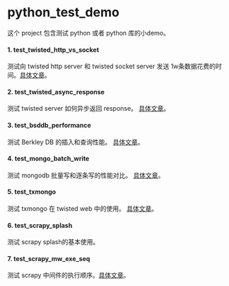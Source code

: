 # python_test_demo
这个 project 包含测试 python 或者 python 库的小demo。

#### 1. test_twisted_http_vs_socket
测试向 twisted http server 和 twisted socket server 发送 1w条数据花费的时间。[具体文章](http://www.jianshu.com/p/333bb92c2c81)。

#### 2. test_twisted_async_response
测试 twisted server 如何异步返回 response。 [具体文章](http://www.jianshu.com/p/a6f9972fbdb1)。

#### 3. test_bsddb_performance
测试 Berkley DB 的插入和查询性能。 [具体文章](http://www.jianshu.com/p/6d02c1ac8c2b)。

#### 4. test_mongo_batch_write
测试 mongodb 批量写和逐条写的性能对比。 [具体文章](http://www.jianshu.com/p/a9b96d840d37)。

#### 5. test_txmongo
测试 txmongo 在 twisted web 中的使用。  [具体文章](http://www.jianshu.com/p/edd85946eb6a)。

#### 6. test_scrapy_splash
测试 scrapy splash的基本使用。

#### 7. test_scrapy_mw_exe_seq
测试 scrapy 中间件的执行顺序。[具体文章](http://www.jianshu.com/p/2e9b660b8df9)。
